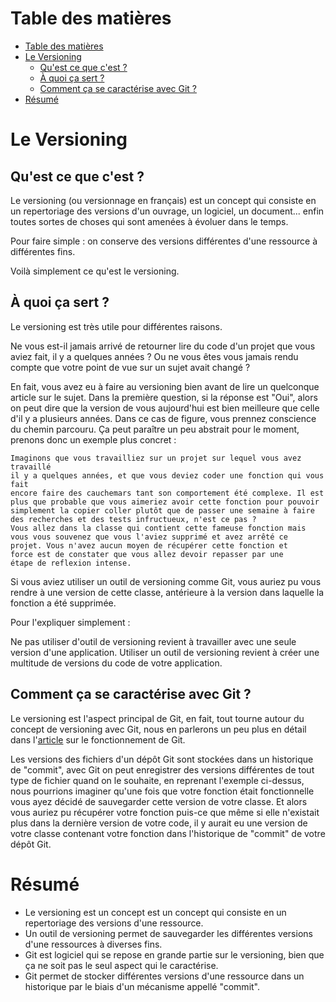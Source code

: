 # Table des matières

- [Table des matières](#table-des-matières)
- [Le Versioning](#le-versioning)
  - [Qu'est ce que c'est ?](#quest-ce-que-cest-)
  - [À quoi ça sert ?](#à-quoi-ça-sert-)
  - [Comment ça se caractérise avec Git ?](#comment-ça-se-caractérise-avec-git-)
- [Résumé](#résumé)

# Le Versioning

## Qu'est ce que c'est ?

Le versioning (ou versionnage en français) est un concept qui consiste en un repertoriage des versions d'un ouvrage, un logiciel, un document... enfin toutes sortes de choses qui sont amenées à évoluer dans le temps.

Pour faire simple : on conserve des versions différentes d'une ressource à différentes fins.

Voilà simplement ce qu'est le versioning.

## À quoi ça sert ?

Le versioning est très utile pour différentes raisons.

Ne vous est-il jamais arrivé de retourner lire du code d'un projet que vous aviez fait, il y a quelques années ?
Ou ne vous êtes vous jamais rendu compte que votre point de vue sur un sujet avait changé ?

En fait, vous avez eu à faire au versioning bien avant de lire un quelconque article sur le sujet. Dans la première question, si la réponse est "Oui", alors on peut dire que la version de vous aujourd'hui est bien meilleure que celle d'il y a plusieurs années. Dans ce cas de figure, vous prennez conscience du chemin parcouru. Ça peut paraître un peu abstrait pour le moment, prenons donc un exemple plus concret :

```
Imaginons que vous travailliez sur un projet sur lequel vous avez travaillé
il y a quelques années, et que vous deviez coder une fonction qui vous fait
encore faire des cauchemars tant son comportement été complexe. Il est
plus que probable que vous aimeriez avoir cette fonction pour pouvoir
simplement la copier coller plutôt que de passer une semaine à faire
des recherches et des tests infructueux, n'est ce pas ?
Vous allez dans la classe qui contient cette fameuse fonction mais
vous vous souvenez que vous l'aviez supprimé et avez arrêté ce
projet. Vous n'avez aucun moyen de récupérer cette fonction et
force est de constater que vous allez devoir repasser par une
étape de reflexion intense.
```

Si vous aviez utiliser un outil de versioning comme Git, vous auriez pu vous rendre à une version de cette classe, antérieure à la version dans laquelle la fonction a été supprimée.

Pour l'expliquer simplement :

Ne pas utiliser d'outil de versioning revient à travailler avec une seule version d'une application.
Utiliser un outil de versioning revient à créer une multitude de versions du code de votre application.

## Comment ça se caractérise avec Git ?

Le versioning est l'aspect principal de Git, en fait, tout tourne autour du concept de versioning avec Git, nous en parlerons un peu plus en détail dans l'[article](../../03-how-it-works) sur le fonctionnement de Git.

Les versions des fichiers d'un dépôt Git sont stockées dans un historique de "commit", avec Git on peut enregistrer des versions différentes de tout type de fichier quand on le souhaite, en reprenant l'exemple ci-dessus, nous pourrions imaginer qu'une fois que votre fonction était fonctionnelle vous ayez décidé de sauvegarder cette version de votre classe. Et alors vous auriez pu récupérer votre fonction puis-ce que même si elle n'existait plus dans la dernière version de votre code, il y aurait eu une version de votre classe contenant votre fonction dans l'historique de "commit" de votre dépôt Git.

# Résumé

- Le versioning est un concept est un concept qui consiste en un repertoriage des versions d'une ressource.
- Un outil de versioning permet de sauvegarder les différentes versions d'une ressources à diverses fins.
- Git est logiciel qui se repose en grande partie sur le versioning, bien que ça ne soit pas le seul aspect qui le caractérise.
- Git permet de stocker différentes versions d'une ressource dans un historique par le biais d'un mécanisme appellé "commit".